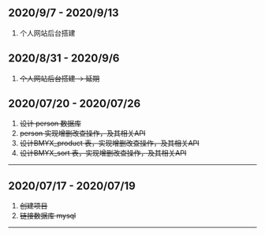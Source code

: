 ## 2020/9/7 - 2020/9/13
1. 个人网站后台搭建

## 2020/8/31 - 2020/9/6
1. ~~个人网站后台搭建 -> 延期~~

## 2020/07/20 - 2020/07/26
1. ~~设计 person 数据库~~
2. ~~person 实现增删改查操作，及其相关API~~
3. ~~设计BMYX_product 表，实现增删改查操作，及其相关API~~
4. ~~设计BMYX_sort 表，实现增删改查操作，及其相关API~~

****

## 2020/07/17 - 2020/07/19

1. ~~创建项目~~
2. ~~链接数据库 mysql~~

****